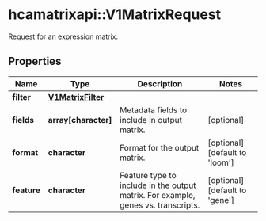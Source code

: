 # hcamatrixapi::V1MatrixRequest

Request for an expression matrix.
## Properties
Name | Type | Description | Notes
------------ | ------------- | ------------- | -------------
**filter** | [**V1MatrixFilter**](v1_MatrixFilter.md) |  | 
**fields** | **array[character]** | Metadata fields to include in output matrix. | [optional] 
**format** | **character** | Format for the output matrix. | [optional] [default to &#39;loom&#39;]
**feature** | **character** | Feature type to include in the output matrix. For example, genes vs. transcripts.  | [optional] [default to &#39;gene&#39;]


